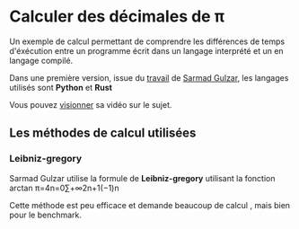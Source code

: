 # Calculer des décimales de π

Un exemple de calcul permettant de comprendre les différences de temps d'éxécution entre un programme écrit dans un langage interprété et un en langage compilé.

Dans une première version, issue du [travail](https://github.com/sarmadgulzar/calculate-pi-python-vs-rust) de [Sarmad Gulzar](https://github.com/sarmadgulzar), les langages utilisés sont **Python** et **Rust**

Vous pouvez [visionner](https://www.youtube.com/watch?v=4nOdO4SDdO0) sa vidéo sur le sujet.

## Les méthodes de calcul utilisées 

### Leibniz-gregory
Sarmad Gulzar utilise la formule de **Leibniz-gregory** utilisant la fonction arctan
      π=4n=0∑+∞​2n+1(−1)n​​

Cette méthode est peu efficace et demande beaucoup de calcul , mais bien pour le benchmark. 

